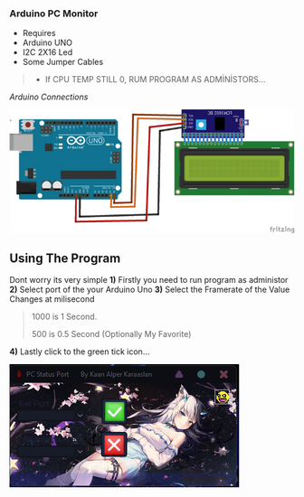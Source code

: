 ### Arduino PC Monitor

- Requires
- Arduino UNO
- I2C 2X16 Led
- Some Jumper Cables
> - If CPU TEMP STILL 0, RUM PROGRAM AS ADMİNİSTORS...

*Arduino Connections*

![](https://github.com/KaanAlper/Arduino-PC-Status/blob/main/Arduino%20Code/Arduino%20Connections.png)

## Using The Program

Dont worry its very simple
**1)** Firstly you need to run program as administor
**2)** Select port of the your Arduino Uno
**3)** Select the Framerate of the Value Changes at milisecond

> 1000 is 1 Second.
> 
> 500 is 0.5 Second (Optionally My Favorite)

**4)** Lastly click to the green tick icon...

![](https://github.com/KaanAlper/Arduino-PC-Status/blob/main/Program%20Code/resim_2022-10-13_201135864.png)
